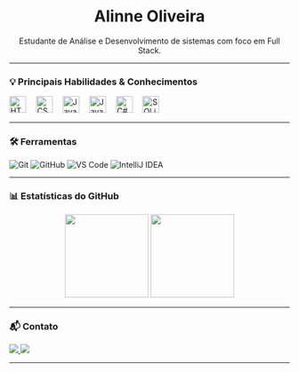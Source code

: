 <h1 align="center">Alinne Oliveira</h1>

<p align="center">Estudante de Análise e Desenvolvimento de sistemas com foco em Full Stack.</p>

---

### 💡 Principais Habilidades & Conhecimentos

<div align="left">
  <img src="https://cdn.jsdelivr.net/gh/devicons/devicon/icons/html5/html5-original.svg" height="30" alt="HTML5" />
  <img width="10"/>
  <img src="https://cdn.jsdelivr.net/gh/devicons/devicon/icons/css3/css3-original.svg" height="30" alt="CSS3" />
  <img width="10"/>
  <img src="https://cdn.jsdelivr.net/gh/devicons/devicon/icons/javascript/javascript-original.svg" height="30" alt="JavaScript" />
  <img width="10"/>
  <img src="https://cdn.jsdelivr.net/gh/devicons/devicon/icons/java/java-original.svg" height="30" alt="Java" />
  <img width="10"/>
  <img src="https://cdn.jsdelivr.net/gh/devicons/devicon/icons/csharp/csharp-original.svg" height="30" alt="C#" />
  <img width="10"/>
  <img src="https://cdn.jsdelivr.net/gh/devicons/devicon/icons/sqlite/sqlite-original.svg" height="30" alt="SQLite" />
</div>

---

### 🛠️ Ferramentas

<div align="left">
  <img src="https://img.shields.io/badge/Git-F05032?style=for-the-badge&logo=git&logoColor=white" alt="Git"/>
  <img src="https://img.shields.io/badge/GitHub-181717?style=for-the-badge&logo=github&logoColor=white" alt="GitHub"/>
  <img src="https://img.shields.io/badge/VS Code-007ACC?style=for-the-badge&logo=visualstudiocode&logoColor=white" alt="VS Code"/>
  <img src="https://img.shields.io/badge/IntelliJ IDEA-000000?style=for-the-badge&logo=intellijidea&logoColor=white" alt="IntelliJ IDEA"/>
</div>

---

### 📊 Estatísticas do GitHub

<div align="center">
  <img src="https://github-readme-stats.vercel.app/api?username=alinneoliveira-dev&hide_title=false&hide_rank=false&show_icons=true&include_all_commits=true&count_private=true&disable_animations=false&theme=dracula&locale=pt-br&hide_border=false" height="150" />
  <img src="https://github-readme-stats.vercel.app/api/top-langs?username=alinneoliveira-dev&locale=pt-br&hide_title=false&layout=compact&card_width=320&langs_count=5&theme=dracula&hide_border=false" height="150" />
</div>

---

### 📬 Contato

<div align="left">
  <a href="https://www.linkedin.com/in/alinne-oliveira" target="_blank">
    <img src="https://img.shields.io/badge/LinkedIn-0077B5?style=for-the-badge&logo=linkedin&logoColor=white" />
     <a href="alinnesoliveira13@gmail.com">
    <img src="https://img.shields.io/badge/Gmail-D14836?style=for-the-badge&logo=gmail&logoColor=white" />
  </a>
</div>

---

